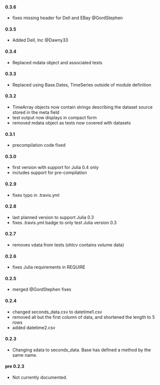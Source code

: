 #### 0.3.6

* fixes missing header for Dell and EBay @GordStephen

#### 0.3.5


* Added Dell, Inc @Dawny33

#### 0.3.4

* Replaced mdata object and associated tests

#### 0.3.3

* Replaced using Base.Dates, TimeSeries outside of module definition

#### 0.3.2

* TimeArray objects now contain strings describing the dataset source stored in the meta field
* test output now displays in compact form
* removed mdata object as tests now covered with datasets

#### 0.3.1

* precompilation code fixed

#### 0.3.0

* first version with support for Julia 0.4 only
* includes support for pre-compilation

#### 0.2.9

* fixes typo in .travis.yml

#### 0.2.8

* last planned version to support Julia 0.3
* fixes .travis.yml badge to only test Julia version 0.3

#### 0.2.7

* removes vdata from tests (ohlcv contains volume data) 

#### 0.2.6

* fixes Julia requirements in REQUIRE

#### 0.2.5

* merged @GordStephen fixes

#### 0.2.4

* changed seconds_data.csv to datetime1.csv
* removed all but the first column of data, and shortened the length to 5 rows
* added datetime2.csv

#### 0.2.3

* Changing sdata to seconds_data. Base has defined a method by the same name. 

#### pre 0.2.3

* Not currently documented.
